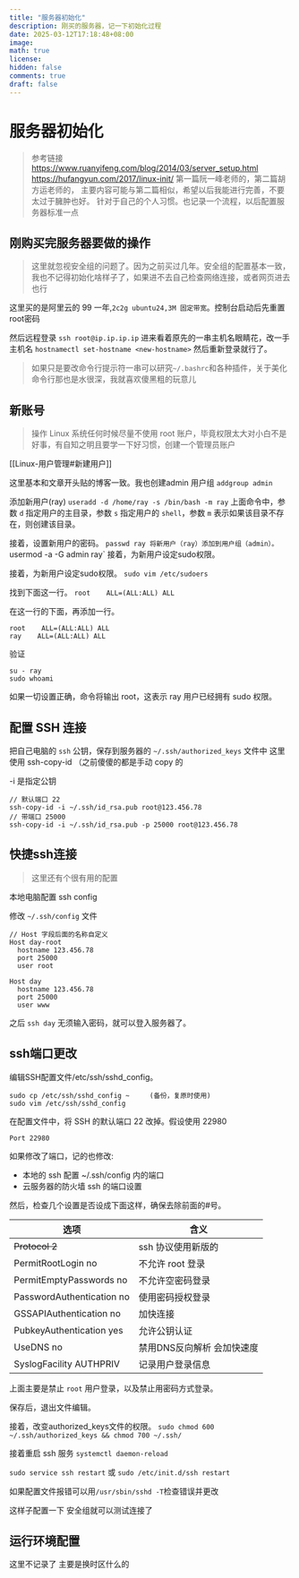 ```yaml
---
title: "服务器初始化"
description: 刚买的服务器，记一下初始化过程
date: 2025-03-12T17:18:48+08:00
image: 
math: true
license: 
hidden: false
comments: true
draft: false
---
```

# 服务器初始化

> 参考链接
> https://www.ruanyifeng.com/blog/2014/03/server_setup.html
> https://hufangyun.com/2017/linux-init/
> 第一篇阮一峰老师的，第二篇胡方运老师的，
> 主要内容可能与第二篇相似，希望以后我能进行完善，不要太过于臃肿也好。
> 针对于自己的个人习惯。也记录一个流程，以后配置服务器标准一点

## 刚购买完服务器要做的操作

>这里就忽视安全组的问题了。因为之前买过几年。安全组的配置基本一致，我也不记得初始化啥样子了，如果进不去自己检查网络连接，或者网页进去也行

这里买的是阿里云的 99 一年,`2c2g ubuntu24,3M 固定带宽`。控制台启动后先重置root密码

然后远程登录
`ssh root@ip.ip.ip.ip`
进来看着原先的一串主机名眼睛花，改一手主机名
`hostnamectl set-hostname <new-hostname>`
然后重新登录就行了。

>如果只是要改命令行提示符一串可以研究`~/.bashrc`和各种插件，关于美化命令行那也是水很深，我就喜欢傻黑粗的玩意儿


## 新账号

> 操作 Linux 系统任何时候尽量不使用 root 账户，毕竟权限太大对小白不是好事，有自知之明且要学一下好习惯，创建一个管理员账户

[[Linux-用户管理#新建用户]]

这里基本和文章开头贴的博客一致。我也创建admin 用户组
`addgroup admin`

添加新用户(ray)
`useradd -d /home/ray -s /bin/bash -m ray`
上面命令中，参数 `d` 指定用户的主目录，参数 `s` 指定用户的 `shell`，参数 `m` 表示如果该目录不存在，则创建该目录。

接着，设置新用户的密码。
`passwd ray
将新用户（ray）添加到用户组（admin）。
`usermod -a -G admin ray`
接着，为新用户设定sudo权限。

接着，为新用户设定sudo权限。
`sudo vim /etc/sudoers`

找到下面这一行。
`root    ALL=(ALL:ALL) ALL`

在这一行的下面，再添加一行。
```
root    ALL=(ALL:ALL) ALL  
ray    ALL=(ALL:ALL) ALL
```

验证
```
su - ray
sudo whoami
```
如果一切设置正确，命令将输出 root，这表示 ray 用户已经拥有 sudo 权限。
## 配置 SSH 连接

把自己电脑的 `ssh` 公钥，保存到服务器的 `~/.ssh/authorized_keys` 文件中
这里使用 ssh-copy-id （之前傻傻的都是手动 copy 的

-i 是指定公钥

```
// 默认端口 22  
ssh-copy-id -i ~/.ssh/id_rsa.pub root@123.456.78
// 带端口 25000  
ssh-copy-id -i ~/.ssh/id_rsa.pub -p 25000 root@123.456.78
```
## 快捷ssh连接

> 这里还有个很有用的配置

本地电脑配置 ssh config

修改 `~/.ssh/config` 文件
```
// Host 字段后面的名称自定义  
Host day-root  
  hostname 123.456.78  
  port 25000  
  user root  
  
Host day  
  hostname 123.456.78  
  port 25000  
  user www
```
之后 `ssh day` 无须输入密码，就可以登入服务器了。

## ssh端口更改

编辑SSH配置文件/etc/ssh/sshd_config。

```
sudo cp /etc/ssh/sshd_config ~     (备份，复原时使用)  
sudo vim /etc/ssh/sshd_config
```

在配置文件中，将 SSH 的默认端口 22 改掉。假设使用 22980

`Port 22980`

如果修改了端口，记的也修改:

- 本地的 ssh 配置 ~/.ssh/config 内的端口
- 云服务器的防火墙 ssh 的端口设置

然后，检查几个设置是否设成下面这样，确保去除前面的#号。

| 选项                        | 含义              |
| ------------------------- | --------------- |
| ~~Protocol 2~~            | ssh 协议使用新版的     |
| PermitRootLogin no        | 不允许 root 登录     |
| PermitEmptyPasswords no   | 不允许空密码登录        |
| PasswordAuthentication no | 使用密码授权登录        |
| GSSAPIAuthentication no   | 加快连接            |
| PubkeyAuthentication yes  | 允许公钥认证          |
| UseDNS no                 | 禁用DNS反向解析 会加快速度 |
| SyslogFacility AUTHPRIV   | 记录用户登录信息        |

上面主要是禁止 `root` 用户登录，以及禁止用密码方式登录。

保存后，退出文件编辑。

接着，改变authorized_keys文件的权限。
`sudo chmod 600 ~/.ssh/authorized_keys && chmod 700 ~/.ssh/`

接着重启 ssh 服务
`systemctl daemon-reload`

`sudo service ssh restart` 或 `sudo /etc/init.d/ssh restart`

如果配置文件报错可以用`/usr/sbin/sshd -T`检查错误并更改

这样子配置一下 安全组就可以测试连接了

## 运行环境配置

这里不记录了 主要是换时区什么的

